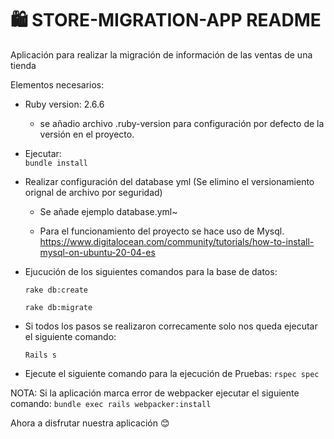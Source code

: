 # 🛍 STORE-MIGRATION-APP README

Aplicación para realizar la migración de información de las ventas de una tienda

Elementos necesarios:


* Ruby version: 2.6.6 
    - se añadio archivo .ruby-version para configuración por defecto de la versión en el proyecto.

* Ejecutar:  
    `bundle install`

* Realizar configuración del database yml (Se elimino el versionamiento orignal de archivo por seguridad)
    - Se añade ejemplo database.yml~

    - Para el funcionamiento del proyecto se hace uso de Mysql.
        https://www.digitalocean.com/community/tutorials/how-to-install-mysql-on-ubuntu-20-04-es

* Ejucución de los siguientes comandos para la base de datos: 

     `rake db:create`

     `rake db:migrate`

* Si todos los pasos se realizaron correcamente solo nos queda ejecutar el siguiente comando: 

    `Rails s`
  
* Ejecute el siguiente comando para la ejecución de Pruebas:
    `rspec spec`
    
NOTA: Si la aplicación marca error de webpacker ejecutar el siguiente comando: `bundle exec rails webpacker:install`

Ahora a disfrutar nuestra aplicación 😊 